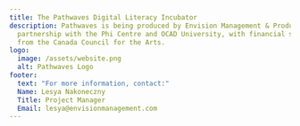 ```yaml
---
title: The Pathwaves Digital Literacy Incubator
description: Pathwaves is being produced by Envision Management & Production in
  partnership with the Phi Centre and OCAD University, with financial support
  from the Canada Council for the Arts.
logo:
  image: /assets/website.png
  alt: Pathwaves Logo
footer:
  text: "For more information, contact:"
  Name: Lesya Nakoneczny
  Title: Project Manager
  Email: lesya@envisionmanagement.com
---
```

